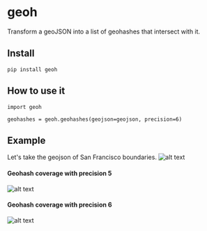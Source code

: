 # geoh
Transform a geoJSON into a list of geohashes that intersect with it.


## Install

`pip install geoh`


## How to use it

```
import geoh

geohashes = geoh.geohashes(geojson=geojson, precision=6)

```

## Example

Let's take the geojson of San Francisco boundaries.
![alt text](https://i.imgur.com/e5uN0oK.png)

#### Geohash coverage with precision 5
![alt text](https://i.imgur.com/qAxtaNh.png)

#### Geohash coverage with precision 6
![alt text](https://i.imgur.com/LonsbLD.jpg)



